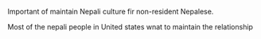 <p>Important of maintain Nepali culture fir non-resident Nepalese.</p><p>Most of the nepali people in United states wnat to maintain the relationship&nbsp;</p>
